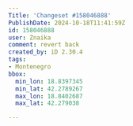 ```yaml
---
Title: 'Changeset #158046888'
PublishDate: 2024-10-18T11:41:59Z
id: 158046888
user: Znaika
comment: revert back
created_by: iD 2.30.4
tags:
- Montenegro
bbox:
  min_lon: 18.8397345
  min_lat: 42.2789267
  max_lon: 18.8402687
  max_lat: 42.279038

---
```


